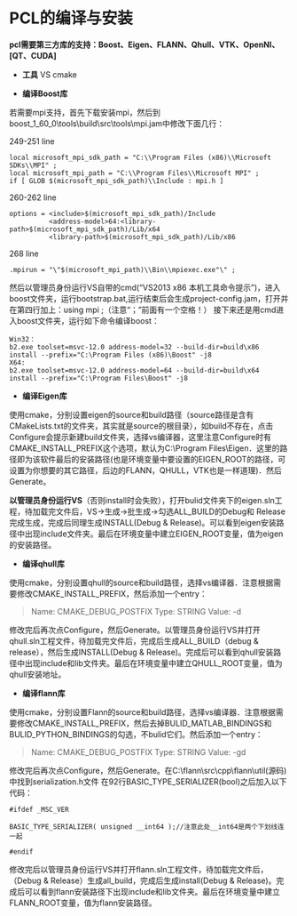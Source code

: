 # PCL的编译与安装

**pcl需要第三方库的支持：Boost、Eigen、FLANN、Qhull、VTK、OpenNI、[QT、CUDA]**

* **工具**
    VS
    cmake

* **编译Boost库**

若需要mpi支持，首先下载安装mpi，然后到boost_1_60_0\tools\build\src\tools\mpi.jam中修改下面几行：

249-251 line
```
local microsoft_mpi_sdk_path = "C:\\Program Files (x86)\\Microsoft SDKs\\MPI" ;
local microsoft_mpi_path = "C:\\Program Files\\Microsoft MPI" ;
if [ GLOB $(microsoft_mpi_sdk_path)\\Include : mpi.h ]
```

260-262 line
```
options = <include>$(microsoft_mpi_sdk_path)/Include
          <address-model>64:<library-path>$(microsoft_mpi_sdk_path)/Lib/x64
          <library-path>$(microsoft_mpi_sdk_path)/Lib/x86
```

268 line

```
.mpirun = "\"$(microsoft_mpi_path)\\Bin\\mpiexec.exe"\" ;
```
然后以管理员身份运行VS自带的cmd(“VS2013 x86 本机工具命令提示”)，进入boost文件夹，运行bootstrap.bat,运行结束后会生成project-config.jam，打开并在第四行加上：using mpi ;（注意“；”前面有一个空格！） 接下来还是用cmd进入boost文件夹，运行如下命令编译boost：

```
Win32：
b2.exe toolset=msvc-12.0 address-model=32 --build-dir=build\x86 install --prefix="C:\Program Files (x86)\Boost" -j8
X64:
b2.exe toolset=msvc-12.0 address-model=64 --build-dir=build\x64 install --prefix="C:\Program Files\Boost" -j8
```

* **编译Eigen库**

使用cmake，分别设置eigen的source和build路径（source路径是含有CMakeLists.txt的文件夹，其实就是source的根目录），如build不存在，点击Configure会提示新建build文件夹，选择vs编译器，这里注意Configure时有CMAKE\_INSTALL\_PREFIX这个选项，默认为C:\Program Files\Eigen．这里的路径即为该软件最后的安装路径(也是环境变量中要设置的EIGEN\_ROOT的路径，可设置为你想要的其它路径，后边的FLANN，QHULL，VTK也是一样道理)．然后Generate。 

**以管理员身份运行VS**（否则install时会失败），打开bulid文件夹下的eigen.sln工程，待加载完文件后，VS->生成->批生成->勾选ALL\_BUILD的Debug和 Release完成生成，完成后同理生成INSTALL(Debug & Release)。可以看到eigen安装路径中出现include文件夹。最后在环境变量中建立EIGEN\_ROOT变量，值为eigen的安装路径。

* **编译qhull库**

使用cmake，分别设置qhull的source和build路径，选择vs编译器．注意根据需要修改CMAKE\_INSTALL\_PREFIX，然后添加一个entry：

>Name: CMAKE_DEBUG_POSTFIX
Type: STRING
Value: -d

修改完后再次点Configure，然后Generate。以管理员身份运行VS并打开qhull.sln工程文件，待加载完文件后，完成后生成ALL\_BUILD（debug & release），然后生成INSTALL(Debug & Release)。完成后可以看到qhull安装路径中出现include和lib文件夹。最后在环境变量中建立QHULL\_ROOT变量，值为qhull安装地址。

* **编译flann库**

使用cmake，分别设置Flann的source和build路径，选择vs编译器．注意根据需要修改CMAKE\_INSTALL\_PREFIX，然后去掉BULID\_MATLAB\_BINDINGS和BULID\_PYTHON\_BINDINGS的勾选，不bulid它们。然后添加一个entry：

>Name: CMAKE_DEBUG_POSTFIX
Type: STRING
Value: -gd

修改完后再次点Configure，然后Generate。在C:\flann\src\cpp\flann\util(源码)中找到serialization.h文件 在92行BASIC\_TYPE\_SERIALIZER(bool)之后加入以下代码：

```
#ifdef _MSC_VER

BASIC_TYPE_SERIALIZER( unsigned __int64 );//注意此处__int64是两个下划线连一起

#endif
```

修改完后以管理员身份运行VS并打开flann.sln工程文件，待加载完文件后，（Debug & Release）生成all\_build，完成后生成install(Debug & Release)。完成后可以看到flann安装路径下出现include和lib文件夹。最后在环境变量中建立FLANN\_ROOT变量，值为flann安装路径。


 
